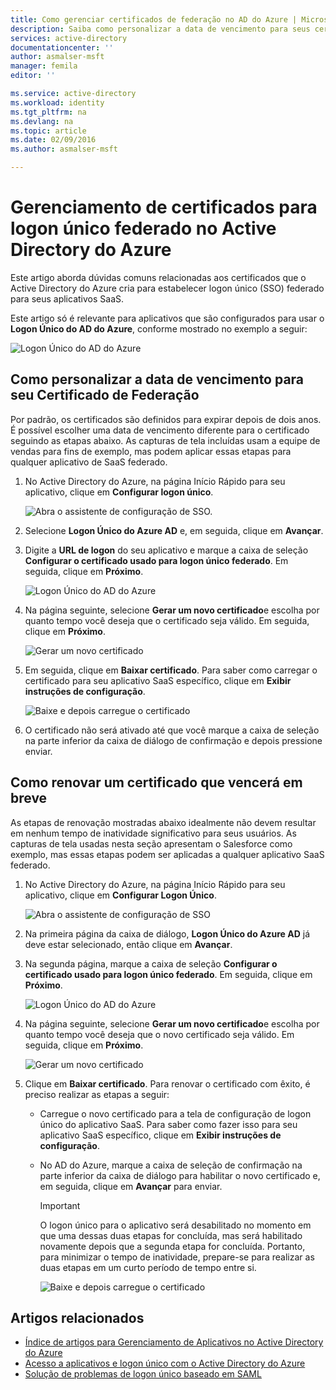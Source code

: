 ```yaml
---
title: Como gerenciar certificados de federação no AD do Azure | Microsoft Docs
description: Saiba como personalizar a data de vencimento para seus certificados de federação e como renovar certificados que vencerão em breve.
services: active-directory
documentationcenter: ''
author: asmalser-msft
manager: femila
editor: ''

ms.service: active-directory
ms.workload: identity
ms.tgt_pltfrm: na
ms.devlang: na
ms.topic: article
ms.date: 02/09/2016
ms.author: asmalser-msft

---
```

# <a name="managing-certificates-for-federated-single-sign-on-in-azure-active-directory"></a>Gerenciamento de certificados para logon único federado no Active Directory do Azure
Este artigo aborda dúvidas comuns relacionadas aos certificados que o Active Directory do Azure cria para estabelecer logon único (SSO) federado para seus aplicativos SaaS.

Este artigo só é relevante para aplicativos que são configurados para usar o **Logon Único do AD do Azure**, conforme mostrado no exemplo a seguir:

![Logon Único do AD do Azure](./media/active-directory-sso-certs/fed-sso.PNG)

## <a name="how-to-customize-the-expiration-date-for-your-federation-certificate"></a>Como personalizar a data de vencimento para seu Certificado de Federação
Por padrão, os certificados são definidos para expirar depois de dois anos. É possível escolher uma data de vencimento diferente para o certificado seguindo as etapas abaixo. As capturas de tela incluídas usam a equipe de vendas para fins de exemplo, mas podem aplicar essas etapas para qualquer aplicativo de SaaS federado.

1. No Active Directory do Azure, na página Início Rápido para seu aplicativo, clique em **Configurar logon único**.
   
    ![Abra o assistente de configuração de SSO.](./media/active-directory-sso-certs/config-sso.png)
2. Selecione **Logon Único do Azure AD** e, em seguida, clique em **Avançar**.
3. Digite a **URL de logon** do seu aplicativo e marque a caixa de seleção **Configurar o certificado usado para logon único federado**. Em seguida, clique em **Próximo**.
   
    ![Logon Único do AD do Azure](./media/active-directory-sso-certs/new-app-config-sso.PNG)
4. Na página seguinte, selecione **Gerar um novo certificado**e escolha por quanto tempo você deseja que o certificado seja válido. Em seguida, clique em **Próximo**.
   
    ![Gerar um novo certificado](./media/active-directory-sso-certs/new-app-config-cert.PNG)
5. Em seguida, clique em **Baixar certificado**. Para saber como carregar o certificado para seu aplicativo SaaS específico, clique em **Exibir instruções de configuração**.
   
    ![Baixe e depois carregue o certificado](./media/active-directory-sso-certs/new-app-config-app.PNG)
6. O certificado não será ativado até que você marque a caixa de seleção na parte inferior da caixa de diálogo de confirmação e depois pressione enviar.

## <a name="how-to-renew-a-certificate-that-will-soon-expire"></a>Como renovar um certificado que vencerá em breve
As etapas de renovação mostradas abaixo idealmente não devem resultar em nenhum tempo de inatividade significativo para seus usuários. As capturas de tela usadas nesta seção apresentam o Salesforce como exemplo, mas essas etapas podem ser aplicadas a qualquer aplicativo SaaS federado.

1. No Active Directory do Azure, na página Início Rápido para seu aplicativo, clique em **Configurar Logon Único**.
   
    ![Abra o assistente de configuração de SSO](./media/active-directory-sso-certs/renew-sso-button.PNG)
2. Na primeira página da caixa de diálogo, **Logon Único do Azure AD** já deve estar selecionado, então clique em **Avançar**.
3. Na segunda página, marque a caixa de seleção **Configurar o certificado usado para logon único federado**. Em seguida, clique em **Próximo**.
   
    ![Logon Único do AD do Azure](./media/active-directory-sso-certs/renew-config-sso.PNG)
4. Na página seguinte, selecione **Gerar um novo certificado**e escolha por quanto tempo você deseja que o novo certificado seja válido. Em seguida, clique em **Próximo**.
   
    ![Gerar um novo certificado](./media/active-directory-sso-certs/new-app-config-cert.PNG)
5. Clique em **Baixar certificado**. Para renovar o certificado com êxito, é preciso realizar as etapas a seguir:
   
   * Carregue o novo certificado para a tela de configuração de logon único do aplicativo SaaS. Para saber como fazer isso para seu aplicativo SaaS específico, clique em **Exibir instruções de configuração**.
   * No AD do Azure, marque a caixa de seleção de confirmação na parte inferior da caixa de diálogo para habilitar o novo certificado e, em seguida, clique em **Avançar** para enviar.
     
     > [!IMPORTANT]
     > O logon único para o aplicativo será desabilitado no momento em que uma dessas duas etapas for concluída, mas será habilitado novamente depois que a segunda etapa for concluída. Portanto, para minimizar o tempo de inatividade, prepare-se para realizar as duas etapas em um curto período de tempo entre si.
     > 
     > 
     
     ![Baixe e depois carregue o certificado](./media/active-directory-sso-certs/renew-config-app.PNG)

## <a name="related-articles"></a>Artigos relacionados
* [Índice de artigos para Gerenciamento de Aplicativos no Active Directory do Azure](active-directory-apps-index.md)
* [Acesso a aplicativos e logon único com o Active Directory do Azure](active-directory-appssoaccess-whatis.md)
* [Solução de problemas de logon único baseado em SAML](active-directory-saml-debugging.md)

<!--HONumber=Oct16_HO2-->


